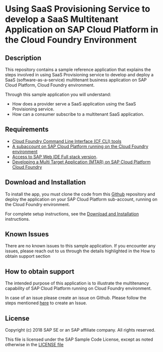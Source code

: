 # Using SaaS Provisioning Service to develop a SaaS Multitenant Application on SAP Cloud Platform in the Cloud Foundry Environment

## Description

This repository contains a sample reference application that explains the steps involved in using SaaS Provisioning service to develop and deploy a SaaS (software-as-a-service) multitenant business application on SAP Cloud Platform, Cloud Foundry environment.

Through this sample application you will understand:
* How does a provider serve a SaaS application using the SaaS Provisioning service.
* How can a consumer subscribe to a multitenant SaaS application.

## Requirements

* [Cloud Foundry Command Line Interface (CF CLI) tools](https://github.com/cloudfoundry/cli)
* [A subaccount on SAP Cloud Platform running on the Cloud Foundry environment](https://cloudplatform.sap.com/enterprise-paas/cloudfoundry.html)
* [Access to SAP Web IDE Full stack version](https://www.sap.com/india/developer/tutorials/webide-innovation-beta.html).
* [Developing a Multi Target Application (MTAR) on SAP Cloud Platform Cloud Foundry](https://help.sap.com/viewer/977416d43cd74bdc958289038749100e/Latest/en-US/c6c4153d74af4df183bf5e66ff53109c.html?q=SAP%20Cloud%20Platform%20Cloud%20Foundry)

## Download and Installation

To install the app, you must clone the code from this [Github](//TODO) repository and deploy the application on your SAP Cloud Platform sub-account, running on the Cloud Foundry environment.

For complete setup instructions, see the [Download and Installation](./Download_and_Installation_Instructions.md) instructions.

## Known Issues
There are no known issues to this sample application. If you encounter any issues, please reach out to us through the details highlighted in the How to obtain support section

## How to obtain support
The intended purpose of this application is to illustrate the multitenancy capability of SAP Cloud Platform running on Cloud Foundry environment.

In case of an issue please create an issue on Github.
Please follow the steps mentioned [here](https://help.github.com/articles/creating-an-issue/) to create an Issue.

## License

Copyright (c) 2018 SAP SE or an SAP affiliate company. All rights reserved.

This file is licensed under the SAP Sample Code License, except as noted otherwise in the [LICENSE file](./LICENSE.txt)
